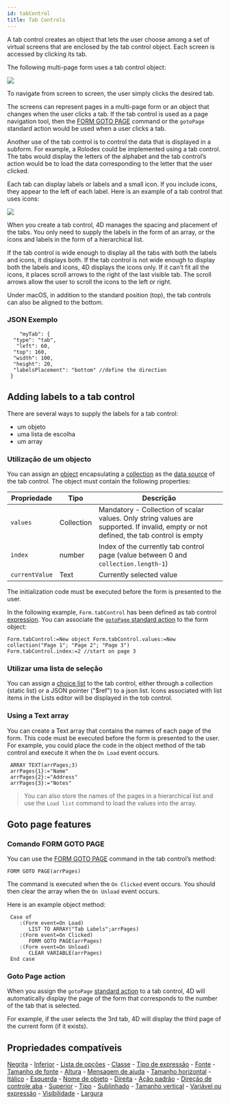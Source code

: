 ```yaml
---
id: tabControl
title: Tab Controls
---
```


A tab control creates an object that lets the user choose among a set of virtual screens that are enclosed by the tab control object. Each screen is accessed by clicking its tab.

The following multi-page form uses a tab control object:

![](../assets/en/FormObjects/tabControl1.png)

To navigate from screen to screen, the user simply clicks the desired tab.

The screens can represent pages in a multi-page form or an object that changes when the user clicks a tab. If the tab control is used as a page navigation tool, then the [FORM GOTO PAGE](https://doc.4d.com/4Dv17R5/4D/17-R5/FORM-GOTO-PAGE.301-4128536.en.html) command or the `gotoPage` standard action would be used when a user clicks a tab.

Another use of the tab control is to control the data that is displayed in a subform. For example, a Rolodex could be implemented using a tab control. The tabs would display the letters of the alphabet and the tab control’s action would be to load the data corresponding to the letter that the user clicked.

Each tab can display labels or labels and a small icon. If you include icons, they appear to the left of each label. Here is an example of a tab control that uses icons:

![](../assets/en/FormObjects/tabControl2.png)

When you create a tab control, 4D manages the spacing and placement of the tabs. You only need to supply the labels in the form of an array, or the icons and labels in the form of a hierarchical list.

If the tab control is wide enough to display all the tabs with both the labels and icons, it displays both. If the tab control is not wide enough to display both the labels and icons, 4D displays the icons only. If it can’t fit all the icons, it places scroll arrows to the right of the last visible tab. The scroll arrows allow the user to scroll the icons to the left or right.

Under macOS, in addition to the standard position (top), the tab controls can also be aligned to the bottom.


### JSON Exemplo

```4d
    "myTab": {
  "type": "tab",
   "left": 60, 
  "top": 160,  
  "width": 100, 
  "height": 20, 
  "labelsPlacement": "bottom" //define the direction
 }
```



## Adding labels to a tab control

There are several ways to supply the labels for a tab control:

- um objeto
- uma lista de escolha
- um array

### Utilização de um objecto

You can assign an [object](Concepts/dt_object.md) encapsulating a [collection](Concepts/dt_collection) as the [data source](properties_Object.md#variable-or-expression) of the tab control. The object must contain the following properties:

| Propriedade    | Tipo       | Descrição                                                                                                                             |
| -------------- | ---------- | ------------------------------------------------------------------------------------------------------------------------------------- |
| `values`       | Collection | Mandatory - Collection of scalar values. Only string values are supported. If invalid, empty or not defined, the tab control is empty |
| `index`        | number     | Index of the currently tab control page (value between 0 and `collection.length-1`)                                                   |
| `currentValue` | Text       | Currently selected value                                                                                                              |

The initialization code must be executed before the form is presented to the user.

In the following example, `Form.tabControl` has been defined as tab control [expression](properties_Object.md#variable-or-expression). You can associate the [`gotoPage` standard action](#goto-page-action) to the form object:

```4d
Form.tabControl:=New object Form.tabControl.values:=New collection("Page 1"; "Page 2"; "Page 3")
Form.tabControl.index:=2 //start on page 3
```


### Utilizar uma lista de seleção

You can assign a [choice list](properties_DataSource.md#choice-list-static-list) to the tab control, either through a collection (static list) or a JSON pointer ("$ref") to a json list. Icons associated with list items in the Lists editor will be displayed in the tob control.

### Using a Text array

You can create a Text array that contains the names of each page of the form. This code must be executed before the form is presented to the user. For example, you could place the code in the object method of the tab control and execute it when the `On Load` event occurs.

```4d
 ARRAY TEXT(arrPages;3)
 arrPages{1}:="Name"
 arrPages{2}:="Address"
 arrPages{3}:="Notes"  
```
> You can also store the names of the pages in a hierarchical list and use the `Load list` command to load the values into the array.


## Goto page features

### Comando FORM GOTO PAGE

You can use the [FORM GOTO PAGE](https://doc.4d.com/4Dv17R5/4D/17-R5/FORM-GOTO-PAGE.301-4128536.en.html) command in the tab control’s method:

```4d
FORM GOTO PAGE(arrPages)
```

The command is executed when the `On Clicked` event occurs. You should then clear the array when the `On Unload` event occurs.

Here is an example object method:

```4d
 Case of
    :(Form event=On Load)
       LIST TO ARRAY("Tab Labels";arrPages)
    :(Form event=On Clicked)
       FORM GOTO PAGE(arrPages)
    :(Form event=On Unload)
       CLEAR VARIABLE(arrPages)
 End case
```

### Goto Page action

When you assign the `gotoPage` [standard action](properties_Action.md#standard-action) to a tab control, 4D will automatically display the page of the form that corresponds to the number of the tab that is selected.

For example, if the user selects the 3rd tab, 4D will display the third page of the current form (if it exists).



## Propriedades compatíveis

[Negrita](properties_Text.md#bold) - [Inferior](properties_CoordinatesAndSizing.md#bottom) - [Lista de opções](properties_DataSource.md#choice-list-static-list) - [Classe](properties_Object.md#css-class) - [Tipo de expressão](properties_Object.md#expression-type) - [Fonte](properties_Text.md#font) - [Tamanho de fonte](properties_Text.md#font-size) - [Altura](properties_CoordinatesAndSizing.md#height) - [Mensagem de ajuda](properties_Help.md#help-tip) - [Tamanho horizontal](properties_ResizingOptions.md#horizontal-sizing) - [Itálico](properties_Text.md#italic) - [Esquerda](properties_CoordinatesAndSizing.md#left) - [Nome de objeto](properties_Object.md#object-name) - [Direita](properties_CoordinatesAndSizing.md#right) - [Ação padrão](properties_Action.md#standard-action) - [Direção de controle aba](properties_Appearance.md#tab-control-direction) - [Superior](properties_CoordinatesAndSizing.md#top) - [Tipo](properties_Object.md#type) - [Sublinhado](properties_Text.md#underline) - [Tamanho vertical](properties_ResizingOptions.md#vertical-sizing) - [Variável ou expressão](properties_Object.md#variable-or-expression) - [Visibilidade](properties_Display.md#visibility) - [Largura](properties_CoordinatesAndSizing.md#width) 
